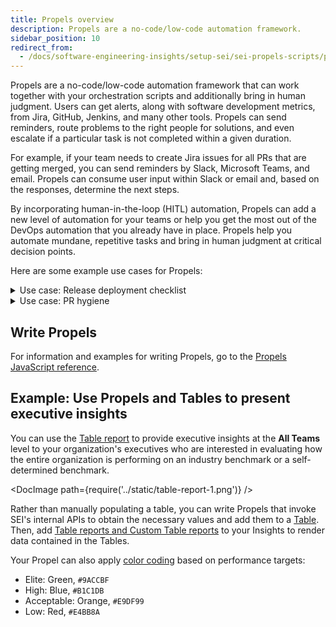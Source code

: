```yaml
---
title: Propels overview
description: Propels are a no-code/low-code automation framework.
sidebar_position: 10
redirect_from:
  - /docs/software-engineering-insights/setup-sei/sei-propels-scripts/propels-overview
---
```


Propels are a no-code/low-code automation framework that can work together with your orchestration scripts and additionally bring in human judgment. Users can get alerts, along with software development metrics, from Jira, GitHub, Jenkins, and many other tools. Propels can send reminders, route problems to the right people for solutions, and even escalate if a particular task is not completed within a given duration.

For example, if your team needs to create Jira issues for all PRs that are getting merged, you can send reminders by Slack, Microsoft Teams, and email. Propels can consume user input within Slack or email and, based on the responses, determine the next steps.

By incorporating human-in-the-loop (HITL) automation, Propels can add a new level of automation for your teams or help you get the most out of the DevOps automation that you already have in place. Propels help you automate mundane, repetitive tasks and bring in human judgment at critical decision points.

Here are some example use cases for Propels:

<details>
<summary>Use case: Release deployment checklist</summary>

Propels can maintain a HITL automation checklist. Certain tasks, such as the successful completion of a Jenkins job, can trigger this playbook. SEI can then notify all stakeholders and set their tasks in motion, for example:

* Notify the documentation team to update or publish technical documentation.
* Notify support or marketing to notify customers.

Once all stakeholders have finished their tasks, they can just mark their tasks as completed in Slack.

SEI can also send reminders and escalate to management if deadlines are not met. Based on the responses from team members, SEI can take a variety of actions, such as notifying Ops, pushing a deployment to production, or enabling feature flags, as needed.

</details>

<details>
<summary>Use case: PR hygiene</summary>

Here are two ways you can use Propels for PR hygiene:

* **PR SLA nudges:** Orphans and long-lived PRs are not great for code hygiene. You can use Propels to encourage compliance with SLAs to close PRs. If a PR stays open for too long, in any stage, SEI can send reminders to the author, creator, committers, or reviewers to close or merge the PRs.
* **PRs without tickets:** Propels can help ensure all PRs are associated with Jira issues or ADO work items to improve the traceability of requirements and defects. If the PR doesn't have a detectable issue associated with it, SEI can send a reminder to the author, creator, or committer to add the issue number.

</details>

## Write Propels

For information and examples for writing Propels, go to the [Propels JavaScript reference](./propels-reference).

## Example: Use Propels and Tables to present executive insights

You can use the [Table report](./table-reports#table-report) to provide executive insights at the **All Teams** level to your organization's executives who are interested in evaluating how the entire organization is performing on an industry benchmark or a self-determined benchmark.

<!-- ![](../static/table_report1.png) -->

<DocImage path={require('../static/table-report-1.png')} />

Rather than manually populating a table, you can write Propels that invoke SEI's internal APIs to obtain the necessary values and add them to a [Table](./tables). Then, add [Table reports and Custom Table reports](./table-reports) to your Insights to render data contained in the Tables.

Your Propel can also apply [color coding](./tables#apply-color-coding) based on performance targets:

* Elite: Green, `#9ACCBF`
* High: Blue, `#B1C1DB`
* Acceptable: Orange, `#E9DF99`
* Low: Red, `#E4BB8A`
